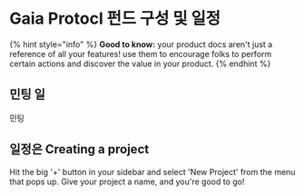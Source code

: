 # Gaia Protocl 펀드 구성 및 일정



{% hint style="info" %}
**Good to know:** your product docs aren't just a reference of all your features! use them to encourage folks to perform certain actions and discover the value in your product.
{% endhint %}

## 민팅 일

민팅

## 일정은 Creating a project

Hit the big '+' button in your sidebar and select 'New Project' from the menu that pops up. Give your project a name, and you're good to go!
